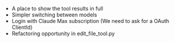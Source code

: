 - A place to show the tool results in full
- Simpler switching between models
- Login with Claude Max subscription (We need to ask for a OAuth ClientId)
- Refactoring opportunity in edit_file_tool.py